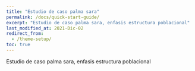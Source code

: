 ```yaml
---
title: "Estudio de caso palma sara"
permalink: /docs/quick-start-guide/
excerpt: "Estudio de caso palma sara, enfasis estructura poblacional"
last_modified_at: 2021-Dic-02
redirect_from:
  - /theme-setup/
toc: true
---
```



Estudio de caso palma sara, enfasis estructura poblacional
